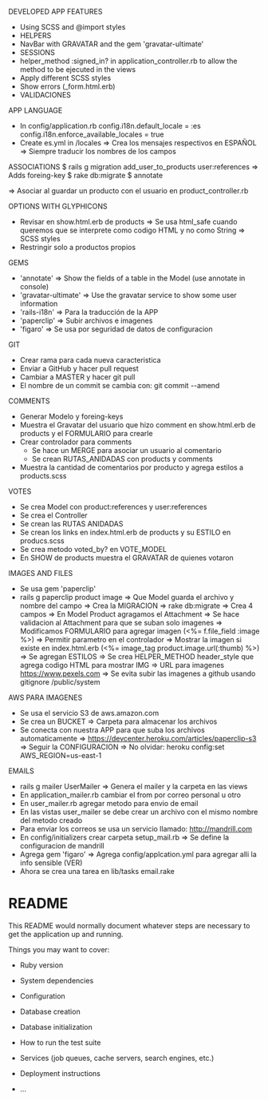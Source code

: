 DEVELOPED APP FEATURES

- Using SCSS and @import styles
- HELPERS
- NavBar with GRAVATAR and the gem 'gravatar-ultimate'
- SESSIONS
- helper_method :signed_in? in application_controller.rb to allow the method to be ejecuted in the views
- Apply different SCSS styles
- Show errors (_form.html.erb)
- VALIDACIONES

APP LANGUAGE
  * In config/application.rb
    config.i18n.default_locale = :es
    config.i18n.enforce_available_locales = true
  * Create es.yml in /locales   => Crea los mensajes respectivos en ESPAÑOL
   => Siempre traducir los nombres de los campos

ASSOCIATIONS
  $ rails g migration add_user_to_products user:references   => Adds foreing-key
  $ rake db:migrate
  $ annotate

  => Asociar al guardar un producto con el usuario en product_controller.rb

OPTIONS WITH GLYPHICONS
  - Revisar en show.html.erb de products
    => Se usa html_safe cuando queremos que se interprete como codigo HTML y no como String
    => SCSS styles
  - Restringir solo a productos propios

GEMS
- 'annotate' => Show the fields of a table in the Model (use annotate in console)
- 'gravatar-ultimate' => Use the gravatar service to show some user information
- 'rails-i18n' => Para la traducción de la APP
- 'paperclip'  => Subir archivos e imagenes
- 'figaro'  => Se usa por seguridad de datos de configuracion

GIT
- Crear rama para cada nueva caracteristica
- Enviar a GitHub y hacer pull request
- Cambiar a MASTER y hacer git pull
- El nombre de un commit se cambia con: git commit --amend


COMMENTS
- Generar Modelo y foreing-keys
- Muestra el Gravatar del usuario que hizo comment en show.html.erb de products y el FORMULARIO para crearle
- Crear controlador para comments
  * Se hace un MERGE para asociar un usuario al comentario
  * Se crean RUTAS_ANIDADAS con products y comments
- Muestra la cantidad de comentarios por producto y agrega estilos a products.scss

VOTES
- Se crea Model con product:references y user:references
- Se crea el Controller
- Se crean las RUTAS ANIDADAS
- Se crean los links en index.html.erb de products y su ESTILO en producs.scss
- Se crea metodo voted_by? en VOTE_MODEL
- En SHOW de products muestra el GRAVATAR de quienes votaron


IMAGES AND FILES
- Se usa gem 'paperclip'
- rails g paperclip product image   => Que Model guarda el archivo y nombre del campo
  => Crea la MIGRACION
  => rake db:migrate    => Crea 4 campos
  => En Model Product agragamos el Attachment
  => Se hace validacion al Attachment para que se suban solo imagenes
  => Modificamos FORMULARIO para agregar imagen (<%= f.file_field :image %>)
  => Permitir parametro en el controlador
  => Mostrar la imagen si existe en index.html.erb (<%= image_tag product.image.url(:thumb) %>)
  => Se agregan ESTILOS
  => Se crea HELPER_METHOD header_style que agrega codigo HTML para mostrar IMG
  => URL para imagenes   https://www.pexels.com
  => Se evita subir las imagenes a github usando gitignore /public/system

AWS PARA IMAGENES
- Se usa el servicio S3 de aws.amazon.com
- Se crea un BUCKET => Carpeta para almacenar los archivos
- Se conecta con nuestra APP para que suba los archivos automaticamente
  => https://devcenter.heroku.com/articles/paperclip-s3
    => Seguir la CONFIGURACION
    => No olvidar: heroku config:set AWS_REGION=us-east-1

EMAILS
- rails g mailer UserMailer   => Genera el mailer y la carpeta en las views
- En application_mailer.rb cambiar el from por correo personal u otro
- En user_mailer.rb agregar metodo para envio de email
- En las vistas user_mailer se debe crear un archivo con el mismo nombre del metodo creado
- Para enviar los correos se usa un servicio llamado: http://mandrill.com
- En config/initializers crear carpeta setup_mail.rb
  => Se define la configuracion de mandrill
- Agrega gem 'figaro'  => Agrega config/applcation.yml para agregar alli la info sensible (VER)
- Ahora se crea una tarea en lib/tasks email.rake



# README

This README would normally document whatever steps are necessary to get the
application up and running.

Things you may want to cover:

* Ruby version

* System dependencies

* Configuration

* Database creation

* Database initialization

* How to run the test suite

* Services (job queues, cache servers, search engines, etc.)

* Deployment instructions

* ...
